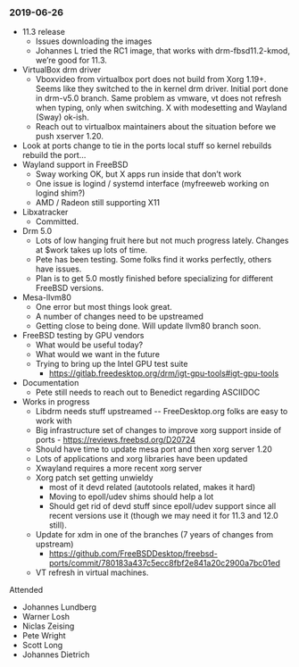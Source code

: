 ### 2019-06-26
*   11.3 release
    *   Issues downloading the images
    *   Johannes L tried the RC1 image, that works with drm-fbsd11.2-kmod, we’re good for 11.3.
*   VirtualBox drm driver
    *   Vboxvideo from virtualbox port does not build from Xorg 1.19+. Seems like they switched to the in kernel drm driver. Initial port done in drm-v5.0 branch. Same problem as vmware, vt does not refresh when typing, only when switching. X with modesetting and Wayland (Sway) ok-ish.
    *   Reach out to virtualbox maintainers about the situation before we push xserver 1.20.
*   Look at ports change to tie in the ports local stuff so kernel rebuilds rebuild the port…
*   Wayland support in FreeBSD
    *   Sway working OK, but X apps run inside that don’t work
    *   One issue is logind / systemd interface (myfreeweb working on logind shim?)
    *   AMD / Radeon still supporting X11
*   Libxatracker
    *   Committed.
*   Drm 5.0
    *   Lots of low hanging fruit here but not much progress lately. Changes at $work takes up lots of time.
    *   Pete has been testing. Some folks find it works perfectly, others have issues.
    *   Plan is to get 5.0 mostly finished before specializing for different FreeBSD versions.
*   Mesa-llvm80
    *   One error but most things look great.
    *   A number of changes need to be upstreamed
    *   Getting close to being done. Will update llvm80 branch soon.
*   FreeBSD testing by GPU vendors
    *   What would be useful today?
    *   What would we want in the future
    *   Trying to bring up the Intel GPU test suite
        *   https://gitlab.freedesktop.org/drm/igt-gpu-tools#igt-gpu-tools
*   Documentation
    *   Pete still needs to reach out to Benedict regarding ASCIIDOC
*   Works in progress
    *   Libdrm needs stuff upstreamed -- FreeDesktop.org folks are easy to work with
    *   Big infrastructure set of changes to improve xorg support inside of ports - https://reviews.freebsd.org/D20724
    *   Should have time to update mesa port and then xorg server 1.20
    *   Lots of applications and xorg libraries have been updated
    *   Xwayland requires a more recent xorg server
    *   Xorg patch set getting unwieldy
        *   most of it devd related (autotools related, makes it hard)
        *   Moving to epoll/udev shims should help a lot
        *   Should get rid of devd stuff since epoll/udev support since all recent versions use it (though we may need it for 11.3 and 12.0 still).
    *   Update for xdm in one of the branches (7 years of changes from upstream)
        *   https://github.com/FreeBSDDesktop/freebsd-ports/commit/780183a437c5ecc8fbf2e841a20c2900a7bc01ed
    *   VT refresh in virtual machines.

Attended
*   Johannes Lundberg
*   Warner Losh
*   Niclas Zeising
*   Pete Wright
*   Scott Long
*   Johannes Dietrich
